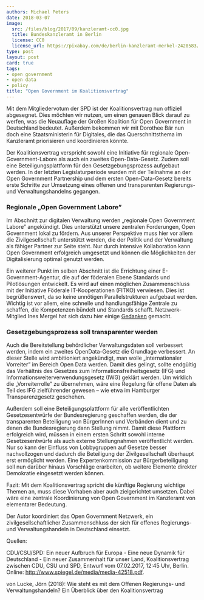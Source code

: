 ```yaml
---
authors: Michael Peters
date: 2018-03-07
image: 
  src: /files/blog/2017/09/kanzleramt-cc0.jpg
  title: Bundeskanzleramt in Berlin
  license: CC0
  license_url: https://pixabay.com/de/berlin-kanzleramt-merkel-2420583/
type: post
layout: post
card: true
tags:
- open government
- open data
- policy
title: "Open Government im Koalitionsvertrag"
---
```


Mit dem Mitgliedervotum der SPD ist der Koalitionsvertrag nun offiziell abgesegnet. Dies möchten wir nutzen, um einen genauen Blick darauf zu werfen, was die Neuauflage der Großen Koalition für Open Government in Deutschland bedeutet. Außerdem bekommen wir mit Dorothee Bär nun doch eine Staatsministerin für Digitales, die das Querschnittsthema im Kanzleramt priorisieren und koordinieren könnte.

Der Koalitionsvertrag verspricht sowohl eine Initiative für regionale Open-Government-Labore als auch ein zweites Open-Data-Gesetz. Zudem soll eine Beteiligungsplattform für den Gesetzgebungsprozess aufgebaut werden. In der letzten Legislaturperiode wurden mit der Teilnahme an der Open Government Partnership und dem ersten Open-Data-Gesetz bereits erste Schritte zur Umsetzung eines offenen und transparenten Regierungs- und Verwaltungshandelns gegangen.

### Regionale „Open Government Labore”
Im Abschnitt zur digitalen Verwaltung werden „regionale Open Government Labore” angekündigt. Dies unterstützt unsere zentralen Forderungen, Open Government lokal zu fördern. Aus unserer Perspektive muss hier vor allem die Zivilgesellschaft unterstützt werden, die der Politik und der Verwaltung als fähiger Partner zur Seite steht. Nur durch intensive Kollaboration kann Open Government erfolgreich umgesetzt und können die Möglichkeiten der Digitalisierung optimal genutzt werden.

Ein weiterer Punkt im selben Abschnitt ist die Errichtung einer E-Government-Agentur, die auf der föderalen Ebene Standards und Pilotlösungen entwickelt. Es wird auf einen möglichen Zusammenschluss mit der Initiative Föderale IT-Kooperationen (FITKO) verwiesen. Dies ist begrüßenswert, da so keine unnötigen Parallelstrukturen aufgebaut werden. Wichtig ist vor allem, eine schnelle und handlungsfähige Zentrale zu schaffen, die Kompetenzen bündelt und Standards schafft. Netzwerk-Mitglied Ines Mergel hat sich dazu hier einige [Gedanken](https://medium.com/@inesmergel/digitalagentur-gute-idee-wenn-man-es-richtig-macht-7337129ebb47) gemacht.

### Gesetzgebungsprozess soll transparenter werden
Auch die Bereitstellung behördlicher Verwaltungsdaten soll verbessert werden, indem ein zweites OpenData-Gesetz die Grundlage verbessert. An dieser Stelle wird ambitioniert angekündigt, man wolle „internationaler Vorreiter” im Bereich Open Data werden. Damit dies gelingt, sollte endgültig das Verhältnis des Gesetzes zum Informationsfreiheitsgesetz (IFG) und Informationsweiterverwendungsgesetz (IWG) geklärt werden. Um wirklich die „Vorreiterrolle” zu übernehmen, wäre eine Regelung für offene Daten als Teil des IFG zielführender gewesen – wie etwa im Hamburger Transparenzgesetz geschehen.

Außerdem soll eine Beteiligungsplattform für alle veröffentlichten Gesetzesentwürfe der Bundesregierung geschaffen werden, die der transparenten Beteiligung von BürgerInnen und Verbänden dient und zu denen die Bundesregierung dann Stellung nimmt. Damit diese Plattform erfolgreich wird, müssen in einem ersten Schritt sowohl interne Gesetzesentwürfe als auch externe Stellungnahmen veröffentlicht werden. Nur so kann der Einfluss von Lobbygruppen auf Gesetze besser nachvollzogen und dadurch die Beteiligung der Zivilgesellschaft überhaupt erst ermöglicht werden. Eine Expertenkommission zur Bürgerbeteiligung soll nun darüber hinaus Vorschläge erarbeiten, ob weitere Elemente direkter Demokratie eingesetzt werden können.

Fazit: Mit dem Koalitionsvertrag spricht die künftige Regierung wichtige Themen an, muss diese Vorhaben aber auch zielgerichtet umsetzen. Dabei wäre eine zentrale Koordinierung von Open Government im Kanzleramt von elementarer Bedeutung.

Der Autor koordiniert das Open Government Netzwerk, ein zivilgesellschaftlicher Zusammenschluss der sich für offenes Regierungs- und Verwaltungshandeln in Deutschland einsetzt.

Quellen:

CDU/CSU/SPD: Ein neuer Aufbruch für Europa - Eine neue Dynamik für Deutschland - Ein neuer
Zusammenhalt für unser Land, Koalitionsvertrag zwischen CDU, CSU und SPD, Entwurf vom
07.02.2017, 12:45 Uhr, Berlin. Online: http://www.spiegel.de/media/media-42518.pdf.

von Lucke, Jörn (2018): Wie steht es mit dem Offenen Regierungs- und Verwaltungshandeln? Ein Überblick über den Koalitionsvertrag








